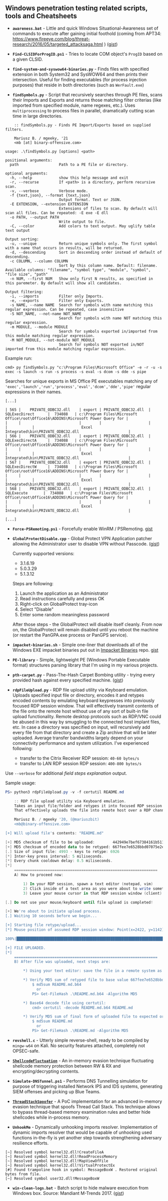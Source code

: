 ## Windows penetration testing related scripts, tools and Cheatsheets


- **`awareness.bat`** - Little and quick Windows Situational-Awareness set of commands to execute after gaining initial foothold (coming from APT34: https://www.fireeye.com/blog/threat-research/2016/05/targeted_attacksaga.html ) ([gist](https://gist.github.com/mgeeky/237b48e0bb6546acb53696228ab50794))

- **`Find-CLSIDForProgID.ps1`** - Tries to locate COM object's `ProgID` based on a given CLSID.

- **`find-system-and-syswow64-binaries.py`** - Finds files with specified extension in both System32 and SysWOW64 and then prints their intersection. Useful for finding executables (for process injection purposes) that reside in both directories (such as `WerFault.exe`)


- **`findSymbols.py`** - Script that recursively searches through PE files, scans their Imports and Exports and returns those matching filter criterias (like imported from specified module, name regexes, etc.). Uses `multiprocessing` to process files in parallel, dramatically cutting scan time in large directories.

```
    :: findSymbols.py - Finds PE Import/Exports based on supplied filters.

    Mariusz B. / mgeeky, '21
    <mb [at] binary-offensive.com>

usage: .\findSymbols.py [options] <path>

positional arguments:
  path                  Path to a PE file or directory.

optional arguments:
  -h, --help            show this help message and exit
  -r, --recurse         If <path> is a directory, perform recursive scan.
  -v, --verbose         Verbose mode.
  -f {text,json}, --format {text,json}
                        Output format. Text or JSON.
  -E EXTENSION, --extension EXTENSION
                        Extensions of files to scan. By default will scan all files. Can be repeated: -E exe -E dll
  -o PATH, --output PATH
                        Write output to file.
  -C, --color           Add colors to text output. May uglify table text output

Output sorting:
  -u, --unique          Return unique symbols only. The first symbol with a name that occurs in results, will be returned.
  -d, --descending      Sort in descending order instead of default of descending.
  -c COLUMN, --column COLUMN
                        Sort by this column name. Default: filename. Available columns: "filename", "symbol type", "module", "symbol", "file size", "path"
  -n NUM, --first NUM   Show only first N results, as specified in this paremeter. By default will show all candidates.

Output filtering:
  -i, --imports         Filter only Imports.
  -e, --exports         Filter only Exports.
  -s NAME, --name NAME  Search for symbols with name matching this regular expression. Can be repeated, case insensitive
  -S NOT_NAME, --not-name NOT_NAME
                        Search for symbols with name NOT matching this regular expression.
  -m MODULE, --module MODULE
                        Search for symbols exported in/imported from this module matching regular expression.
  -M NOT_MODULE, --not-module NOT_MODULE
                        Search for symbols NOT exported in/NOT imported from this module matching regular expression.
```
  
  Example run:
```
cmd> py findSymbols.py "c:\Program Files\Microsoft Office" -e -r -u -s exec -s launch -s run -s process -s eval -s dcom -s dde -s pipe
```

  Searches for unique exports in MS Office PE executables matching any of `'exec','launch','run','process','eval','dcom','dde','pipe'` regular expressions in their names.

```
[...]

| 565 |    PRIVATE_ODBC32.dll    | export | PRIVATE_ODBC32.dll  |      SQLExecDirect      |  734088   | c:\Program Files\Microsoft Office\root\Office16\ADDINS\Microsoft Power Query for |
|     |                          |        |                     |                         |           |                     Excel Integrated\bin\PRIVATE_ODBC32.dll                      |
| 566 |    PRIVATE_ODBC32.dll    | export | PRIVATE_ODBC32.dll  |      SQLExecDirectA     |  734088   | c:\Program Files\Microsoft Office\root\Office16\ADDINS\Microsoft Power Query for |
|     |                          |        |                     |                         |           |                     Excel Integrated\bin\PRIVATE_ODBC32.dll                      |
| 567 |    PRIVATE_ODBC32.dll    | export | PRIVATE_ODBC32.dll  |      SQLExecDirectW     |  734088   | c:\Program Files\Microsoft Office\root\Office16\ADDINS\Microsoft Power Query for |
|     |                          |        |                     |                         |           |                     Excel Integrated\bin\PRIVATE_ODBC32.dll                      |
| 568 |    PRIVATE_ODBC32.dll    | export | PRIVATE_ODBC32.dll  |        SQLExecute       |  734088   | c:\Program Files\Microsoft Office\root\Office16\ADDINS\Microsoft Power Query for |
|     |                          |        |                     |                         |           |                     Excel Integrated\bin\PRIVATE_ODBC32.dll                      |

[...]
```


- **`Force-PSRemoting.ps1`** - Forcefully enable WinRM / PSRemoting. [gist](https://gist.github.com/mgeeky/313c22def5c86d7a529f41e5b6ff79b8)

- **`GlobalProtectDisable.cpp`** - Global Protect VPN Application patcher allowing the Administrator user to disable VPN without Passcode. ([gist](https://gist.github.com/mgeeky/54ac676226a1a4bd9fd8653e24adc2e9))

    Currently supported versions:
    - 3.1.6.19
    - 5.0.3.29
    - 5.1.3.12

    Steps are following:
    
    1. Launch the application as an Administrator
    2. Read instructions carefully and press OK
    3. Right-click on GlobalProtect tray-icon
    4. Select "Disable"
    5. Enter some random meaningless password
    
    After those steps - the GlobalProtect will disable itself cleanly. 
    From now on, the GlobalProtect will remain disabled until you reboot the machine (or restart the PanGPA.exe process or PanGPS service).

- **`impacket-binaries.sh`** - Simple one-liner that downloads all of the Windows EXE impacket binaries put out in [Impacket Binaries](https://github.com/ropnop/impacket_static_binaries) repo. [gist](https://gist.github.com/mgeeky/2f990f14f1e7cf78fce21b8761234604)

- **`PE-library`** - Simple, lightweight PE (Windows Portable Executable format) structures parsing library that I'm using in my various projects.

- **`pth-carpet.py`** - Pass-The-Hash Carpet Bombing utility - trying every provided hash against every specified machine. ([gist](https://gist.github.com/mgeeky/3018bf3643f80798bde75c17571a38a9))

- **`rdpFileUpload.py`** - RDP file upload utility via Keyboard emulation. Uploads specified input file or directory, encodes it and retypes encoded contents by emulating keyboard keypresses into previously focused RDP session window. That will effectively transmit contents of the file onto the remote host without use of any sort of built-in file upload functionality. Remote desktop protocols such as RDP/VNC could be abused in this way by smuggling to the connected host implant files, etc. In case a directory was specified on input, will recursively add every file from that directory and create a Zip archive that will be later uploaded. Average transfer bandwidths largely depend on your connectivity performance and system utilization.
I've experienced following:
   * transfer to the Citrix Receiver RDP session: `40-60 bytes/s`
   * transfer to LAN RDP session RDP session: `400-800 bytes/s`

Use `--verbose` for additional _field steps explanation_ output.

Sample usage:

```powershell
PS> python3 rdpFileUpload.py -v -f certutil README.md

    :: RDP file upload utility via Keyboard emulation.
    Takes an input file/folder and retypes it into focused RDP session window.
    That effectively uploads the file into remote host over a RDP channel.

    Mariusz B. / mgeeky '20, (@mariuszbit)
    <mb@binary-offensive.com>

[+] Will upload file's contents: "README.md"

[+] MD5 checksum of file to be uploaded:        442949e7bef67384161b511c2dd3e6bb
[+] MD5 checksum of encoded data to be retyped: 667fee7e6528bbd07075e2e54f7fee69
[.] Size of input file: 4993 - keys to retype: 6926
[*] Inter-key press interval: 5 miliseconds.
[*] Every chunk cooldown delay: 0.5 miliseconds.
[*]
    ================================================================
    A) How to proceed now:

        1) In your RDP session, spawn a text editor (notepad, vim)
        2) Click inside of a text area as you were about to write something.
        3) Leave your mouse cursor in that RDP session window (client) having that window focused

[.] Do not use your mouse/keyboard until file upload is completed!

[+] We're about to initiate upload process.
[.] Waiting 10 seconds before we begin...

[+] Starting file retype/upload...
[*] Mouse position of assumed RDP session window: Point(x=2422, y=1142)

100%|███████████████████████████████████████████████████████████████████| 6926/6926 [01:07<00:00, 45.52characters/s]

[+] FILE UPLOADED.
[*]
    ================================================================
    B) After file was uploaded, next steps are:

        *) Using your text editor: save the file in a remote system as "README.md.b64"

        *) Verify MD5 sum of retyped file to base value 667fee7e6528bbd07075e2e54f7fee69:
            $ md5sum README.md.b64
              or
            PS> Get-FileHash .\README.md.b64 -Algorithm MD5

        *) Base64 decode file using certutil:
            cmd> certutil -decode README.md.b64 README.md

        *) Verify MD5 sum of final form of uploaded file to expected original value 442949e7bef67384161b511c2dd3e6bb:
            $ md5sum README.md
              or
            PS> Get-FileHash .\README.md -Algorithm MD5
```

- **`revshell.c`** - Utterly simple reverse-shell, ready to be compiled by `mingw-w64` on Kali. No security features attached, completely not OPSEC-safe.

- [**`ShellcodeFluctuation`**](https://github.com/mgeeky/ShellcodeFluctuation) - An in-memory evasion technique fluctuating shellcode memory protection between RW & RX and encrypting/decrypting contents.

- **`Simulate-DNSTunnel.ps1`** - Performs DNS Tunnelling simulation for purpose of triggering installed Network IPS and IDS systems, generating SIEM offenses and picking up Blue Teams.

- [**`ThreadStackSpoofer`**](https://github.com/mgeeky/ThreadStackSpoofer) - A PoC implementation for an advanced in-memory evasion technique that spoofs Thread Call Stack. This technique allows to bypass thread-based memory examination rules and better hide shellcodes while in-process memory.

- **`UnhookMe`** - Dynamically unhooking imports resolver. Implementation of dynamic imports resolver that would be capable of unhooking used functions in-the-fly is yet another step towards strengthening adversary resilience efforts. 

```
[~] Resolved symbol kernel32.dll!CreateFileA
[~] Resolved symbol kernel32.dll!ReadProcessMemory
[~] Resolved symbol kernel32.dll!MapViewOfFile
[~] Resolved symbol kernel32.dll!VirtualProtectEx
[#] Found trampoline hook in symbol: MessageBoxW . Restored original bytes from file.
[~] Resolved symbol user32.dll!MessageBoxW
```


- **`win-clean-logs.bat`** - Batch script to hide malware execution from Windows box. Source: Mandiant M-Trends 2017. ([gist](https://gist.github.com/mgeeky/3561be7e697c62f543910851c0a26d00))
